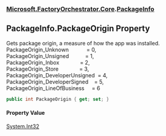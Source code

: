 ### [Microsoft.FactoryOrchestrator.Core](Microsoft_FactoryOrchestrator_Core.md 'Microsoft.FactoryOrchestrator.Core').[PackageInfo](Microsoft_FactoryOrchestrator_Core_PackageInfo.md 'Microsoft.FactoryOrchestrator.Core.PackageInfo')
## PackageInfo.PackageOrigin Property
Gets package origin, a measure of how the app was installed.   
PackageOrigin_Unknown            = 0,  
PackageOrigin_Unsigned           = 1,  
PackageOrigin_Inbox              = 2,  
PackageOrigin_Store              = 3,  
PackageOrigin_DeveloperUnsigned  = 4,  
PackageOrigin_DeveloperSigned    = 5,  
PackageOrigin_LineOfBusiness     = 6  
```csharp
public int PackageOrigin { get; set; }
```
#### Property Value
[System.Int32](https://docs.microsoft.com/en-us/dotnet/api/System.Int32 'System.Int32')
